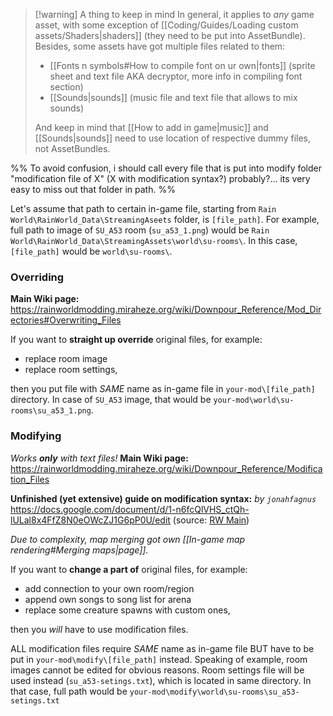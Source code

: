 > [!warning] A thing to keep in mind
> In general, it applies to *any* game asset, with some exception of [[Coding/Guides/Loading custom assets/Shaders|shaders]] (they need to be put into AssetBundle).
> Besides, some assets have got multiple files related to them:
> - [[Fonts n symbols#How to compile font on ur own|fonts]] (sprite sheet and text file AKA decryptor, more info in compiling font section)
> - [[Sounds|sounds]] (music file and text file that allows to mix sounds)
>
> And keep in mind that [[How to add in game|music]] and [[Sounds|sounds]] need to use location of respective dummy files, not AssetBundles.

%%
To avoid confusion, i should call every file that is put into modify folder "modification file of X" (X with modification syntax?) probably?...
its very easy to miss out that folder in path.
%%

Let's assume that path to certain in-game file, starting from `Rain World\RainWorld_Data\StreamingAseets` folder, is `[file_path]`.
For example, full path to image of `SU_A53` room (`su_a53_1.png`) would be
`Rain World\RainWorld_Data\StreamingAssets\world\su-rooms\`.
In this case, `[file_path]` would be `world\su-rooms\`.
### Overriding
**Main Wiki page:**
https://rainworldmodding.miraheze.org/wiki/Downpour_Reference/Mod_Directories#Overwriting_Files

If you want to **straight up override** original files, for example:
- replace room image
- replace room settings,

then you put file with *SAME* name as in-game file in `your-mod\[file_path]` directory.
In case of `SU_A53` image, that would be `your-mod\world\su-rooms\su_a53_1.png`.
### Modifying
*Works **only** with text files!*
**Main Wiki page:**
https://rainworldmodding.miraheze.org/wiki/Downpour_Reference/Modification_Files

**Unfinished (yet extensive) guide on modification syntax:**
*by `jonahfagnus`*
https://docs.google.com/document/d/1-n6fcQlVHS_ctQh-lULal8x4FfZ8N0eOWcZJ1G6pP0U/edit
(source: [RW Main](https://discord.com/channels/291184728944410624/431534164932689921/1273601361870721094))

*Due to complexity, map merging got own [[In-game map rendering#Merging maps|page]].*

If you want to **change a part of** original files, for example:
- add connection to your own room/region
- append own songs to song list for arena
- replace some creature spawns with custom ones,

then you _will_ have to use modification files.

ALL modification files require *SAME* name as in-game file BUT have to be put in `your-mod\modify\[file_path]` instead.
Speaking of example, room images cannot be edited for obvious reasons. Room settings file will be used instead (`su_a53-setings.txt`), which is located in same directory.
In that case, full path would be `your-mod\modify\world\su-rooms\su_a53-setings.txt`